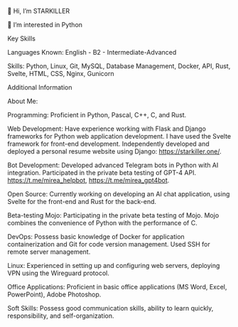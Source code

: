 👋 Hi, I’m STARKILLER

👀 I’m interested in Python


Key Skills

Languages Known: English - B2 - Intermediate-Advanced

Skills: Python, Linux, Git, MySQL, Database Management, Docker, API, Rust, Svelte, HTML, CSS, Nginx, Gunicorn

Additional Information

About Me:

Programming: Proficient in Python, Pascal, C++, C, and Rust.

Web Development: Have experience working with Flask and Django frameworks for Python web application development. I have used the Svelte framework for front-end development. Independently developed and deployed a personal resume website using Django: https://starkiller.one/.

Bot Development: Developed advanced Telegram bots in Python with AI integration. Participated in the private beta testing of GPT-4 API. https://t.me/mirea_helpbot, https://t.me/mirea_gpt4bot.

Open Source: Currently working on developing an AI chat application, using Svelte for the front-end and Rust for the back-end.

Beta-testing Mojo: Participating in the private beta testing of Mojo. Mojo combines the convenience of Python with the performance of C.

DevOps: Possess basic knowledge of Docker for application containerization and Git for code version management. Used SSH for remote server management.

Linux: Experienced in setting up and configuring web servers, deploying VPN using the Wireguard protocol.

Office Applications: Proficient in basic office applications (MS Word, Excel, PowerPoint), Adobe Photoshop.

Soft Skills: Possess good communication skills, ability to learn quickly, responsibility, and self-organization.

